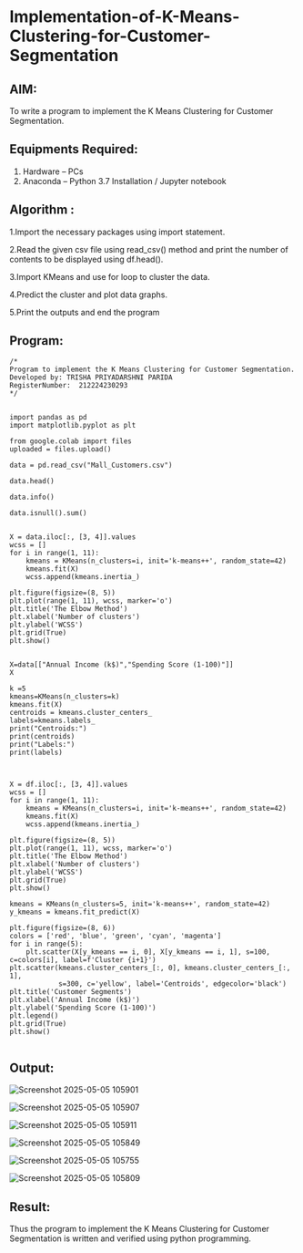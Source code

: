 # Implementation-of-K-Means-Clustering-for-Customer-Segmentation

## AIM:
To write a program to implement the K Means Clustering for Customer Segmentation.

## Equipments Required:
1. Hardware – PCs
2. Anaconda – Python 3.7 Installation / Jupyter notebook

## Algorithm :

1.Import the necessary packages using import statement.

2.Read the given csv file using read_csv() method and print the number of contents to be displayed using df.head().

3.Import KMeans and use for loop to cluster the data.

4.Predict the cluster and plot data graphs.

5.Print the outputs and end the program
## Program:
```
/*
Program to implement the K Means Clustering for Customer Segmentation.
Developed by: TRISHA PRIYADARSHNI PARIDA
RegisterNumber:  212224230293
*/


import pandas as pd
import matplotlib.pyplot as plt

from google.colab import files
uploaded = files.upload()

data = pd.read_csv("Mall_Customers.csv")

data.head()

data.info()

data.isnull().sum()


X = data.iloc[:, [3, 4]].values
wcss = []
for i in range(1, 11):
    kmeans = KMeans(n_clusters=i, init='k-means++', random_state=42)
    kmeans.fit(X)
    wcss.append(kmeans.inertia_)

plt.figure(figsize=(8, 5))
plt.plot(range(1, 11), wcss, marker='o')
plt.title('The Elbow Method')
plt.xlabel('Number of clusters')
plt.ylabel('WCSS')
plt.grid(True)
plt.show()


X=data[["Annual Income (k$)","Spending Score (1-100)"]]
X

k =5
kmeans=KMeans(n_clusters=k)
kmeans.fit(X)
centroids = kmeans.cluster_centers_
labels=kmeans.labels_
print("Centroids:")
print(centroids)
print("Labels:")
print(labels)



X = df.iloc[:, [3, 4]].values  
wcss = []
for i in range(1, 11):
    kmeans = KMeans(n_clusters=i, init='k-means++', random_state=42)
    kmeans.fit(X)
    wcss.append(kmeans.inertia_)

plt.figure(figsize=(8, 5))
plt.plot(range(1, 11), wcss, marker='o')
plt.title('The Elbow Method')
plt.xlabel('Number of clusters')
plt.ylabel('WCSS')
plt.grid(True)
plt.show()

kmeans = KMeans(n_clusters=5, init='k-means++', random_state=42)
y_kmeans = kmeans.fit_predict(X)

plt.figure(figsize=(8, 6))
colors = ['red', 'blue', 'green', 'cyan', 'magenta']
for i in range(5):
    plt.scatter(X[y_kmeans == i, 0], X[y_kmeans == i, 1], s=100, c=colors[i], label=f'Cluster {i+1}')
plt.scatter(kmeans.cluster_centers_[:, 0], kmeans.cluster_centers_[:, 1],
            s=300, c='yellow', label='Centroids', edgecolor='black')
plt.title('Customer Segments')
plt.xlabel('Annual Income (k$)')
plt.ylabel('Spending Score (1-100)')
plt.legend()
plt.grid(True)
plt.show()


```

## Output:

![Screenshot 2025-05-05 105901](https://github.com/user-attachments/assets/0cb62f5d-e71d-4f90-b12e-681938dee02d)

![Screenshot 2025-05-05 105907](https://github.com/user-attachments/assets/1da55141-4ab3-4b4b-83ca-6c398f9ba63d)

![Screenshot 2025-05-05 105911](https://github.com/user-attachments/assets/27d3f091-dee7-4e25-9086-152ef70ade0b)


![Screenshot 2025-05-05 105849](https://github.com/user-attachments/assets/f2e31cec-a5fc-4bc6-879a-dcd84b877d1a)


![Screenshot 2025-05-05 105755](https://github.com/user-attachments/assets/61367291-8287-4388-a010-9395326ba234)


![Screenshot 2025-05-05 105809](https://github.com/user-attachments/assets/68cb3050-f214-4e9e-8e55-963476034a36)

## Result:
Thus the program to implement the K Means Clustering for Customer Segmentation is written and verified using python programming.
